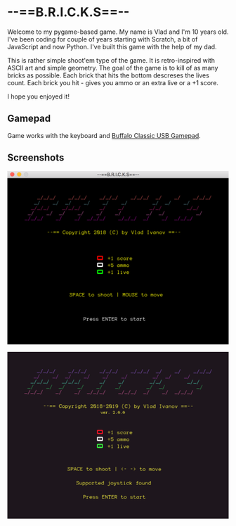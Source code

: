 # --==B.R.I.C.K.S==--
Welcome to my pygame-based game. My name is Vlad and I'm 10 years old. I've been coding for couple of years 
starting with Scratch, a bit of JavaScript and now Python. I've built this game with the help of my dad.

This is rather simple shoot'em type of the game. It is retro-inspired with ASCII art and simple geometry. The
goal of the game is to kill of as many bricks as possible. Each brick that hits the bottom descreses the lives count.
Each brick you hit - gives you ammo or an extra live or a +1 score. 

I hope you enjoyed it!

## Gamepad 
Game works with the keyboard and [Buffalo Classic USB Gamepad](https://www.amazon.com/Buffalo-iBuffalo-Classic-USB-Gamepad/dp/B002B9XB0E).

## Screenshots

![Screenshot](/src/images/pic3.png?raw=true&s=320)

![Screenshot](/src/images/pic1.png?raw=true&s=320)
